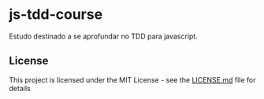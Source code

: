 # js-tdd-course

Estudo destinado a se aprofundar no TDD para javascript.

## License

This project is licensed under the MIT License - see the [LICENSE.md](LICENSE) file for details
